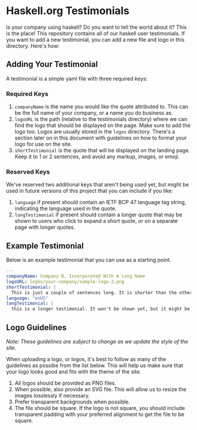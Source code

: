 # Haskell.org Testimonials

Is your company using haskell? Do you want to tell the world about it? This is
the place! This repository contains all of our haskell user testimonials. If you
want to add a new testimonial, you can add a new file and logo in this
directory. Here's how:

## Adding Your Testimonial

A testimonial is a simple yaml file with three required keys:

### Required Keys

1. `companyName` is the name you would like the quote attributed to. This can be
   the full name of your company, or a name you do business as.
2. `logoURL` is the path (relative to the testimonials directory) where we can
   find the logo that should be displayed on the page. Make sure to add the logo
   too. Logos are usually stored in the `logos` directory. There's a section
   later on in this document with guidelines on how to format your logo for use
   on the site.
3. `shortTestimonial` is the quote that will be displayed on the landing
   page. Keep it to 1 or 2 sentences, and avoid any markup, images, or emoji.

### Reserved Keys

We've reserved two additional keys that aren't being used yet, but might be used
in future versions of this project that you can include if you like:

1. `language` if present should contain an IETF BCP 47 language tag string,
   indicating the language used in the quote.
2. `longTestimonial` if present should contain a longer quote that may be shown
   to users who click to expand a short quote, or on a separate page with longer
   quotes.

## Example Testimonial

Below is an example testimonial that you can use as a starting point.

```yaml
---
companyName: Company B, Incorporated With A Long Name
logoURL: logos/your-company/sample-logo-2.png
shortTestimonial: |
  This is just a couple of sentences long. It is shorter than the other quote.
language: "enUS"
longTestimonial: |
  this is a longer testimonial. It won't be shown yet, but it might be used later if we click to expand the quotes, or do a separate page with longer quotes.
```

## Logo Guidelines

_Note: These guidelines are subject to change as we update the style of the
site_.

When uploading a logo, or logos, it's best to follow as many of the guidelines
as possibe from the list below. This will help us make sure that your logo looks
good and fits with the theme of the site.

1. All logos should be provided as PNG files.
2. When possible, also provide an SVG file. This will allow us to resize the
   images losslessly if necessary.
3. Prefer transparent backgrounds when possible.
4. The file should be square. If the logo is not square, you should include
   transparent padding with your preferred alignment to get the file to be
   square.
